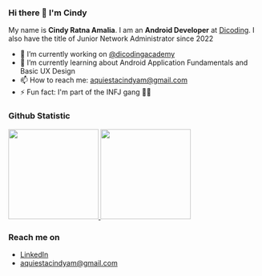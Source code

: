 ### Hi there 👋 I'm Cindy

<!--
**cineryam/cineryam** is a ✨ _special_ ✨ repository because its `README.md` (this file) appears on your GitHub profile.

Here are some ideas to get you started:

-->

My name is **Cindy Ratna Amalia**. I am an **Android Developer** at [Dicoding](https://www.dicoding.com/). I also have the title of Junior Network Administrator since 2022

- 🔭 I’m currently working on <a href="https://github.com/dicodingacademy">@dicodingacademy</a>
- 🌱 I’m currently learning about Android Application Fundamentals and Basic UX Design
- 📫 How to reach me: aquiestacindyam@gmail.com
- ⚡ Fun fact: I'm part of the INFJ gang 🤘🏻

### Github Statistic
<p align="left">
<a href="https://github.com/cineryam">
  <img height="180em" src="https://github-readme-stats-eight-theta.vercel.app/api?username=cineryam&show_icons=true&theme=algolia&include_all_commits=true&count_private=true"/>
  <img height="180em" src="https://github-readme-stats-eight-theta.vercel.app/api/top-langs/?username=cineryam&layout=compact&langs_count=8&theme=algolia"/>
</a>
</p>

### Reach me on
- <a href="https://linkedin.com/in/cindy-ratna-amalia-165b1621a/">LinkedIn</a>
- aquiestacindyam@gmail.com
